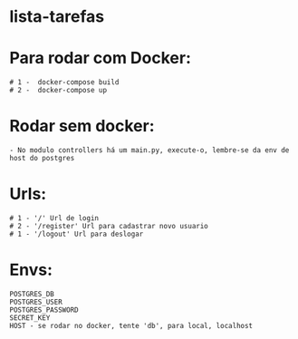 # lista-tarefas

# Para rodar com Docker:
    # 1 -  docker-compose build
    # 2 -  docker-compose up

# Rodar sem docker:
    - No modulo controllers há um main.py, execute-o, lembre-se da env de host do postgres

# Urls:
    # 1 - '/' Url de login
    # 2 - '/register' Url para cadastrar novo usuario
    # 1 - '/logout' Url para deslogar

# Envs:
    POSTGRES_DB
    POSTGRES_USER
    POSTGRES_PASSWORD
    SECRET_KEY
    HOST - se rodar no docker, tente 'db', para local, localhost


